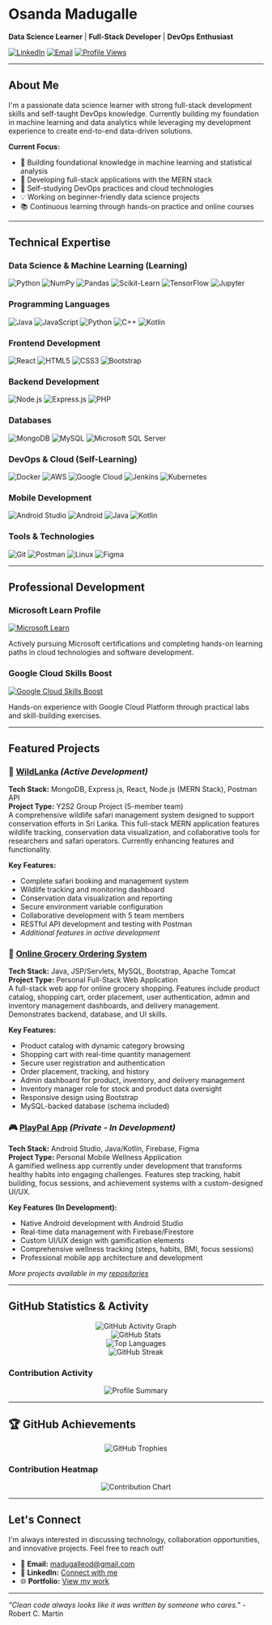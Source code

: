 # Osanda Madugalle

**Data Science Learner** | **Full-Stack Developer** | **DevOps Enthusiast**

[![LinkedIn](https://img.shields.io/badge/LinkedIn-Connect-0077B5?style=flat-square&logo=linkedin)](https://linkedin.com/in/osandamadugalle)
[![Email](https://img.shields.io/badge/Email-madugalleod@gmail.com-D14836?style=flat-square&logo=gmail&logoColor=white)](mailto:madugalleod@gmail.com)
[![Profile Views](https://komarev.com/ghpvc/?username=osandamadugalle&style=flat-square&color=brightgreen)](https://github.com/osandamadugalle)

---

## About Me

I'm a passionate data science learner with strong full-stack development skills and self-taught DevOps knowledge. Currently building my foundation in machine learning and data analytics while leveraging my development experience to create end-to-end data-driven solutions.

**Current Focus:**
- 🔬 Building foundational knowledge in machine learning and statistical analysis
- 🔭 Developing full-stack applications with the MERN stack
- 🌱 Self-studying DevOps practices and cloud technologies
- 💡 Working on beginner-friendly data science projects
- 📚 Continuous learning through hands-on practice and online courses

---

## Technical Expertise

### Data Science & Machine Learning (Learning)
![Python](https://img.shields.io/badge/Python-3776AB?style=flat-square&logo=python&logoColor=white)
![NumPy](https://img.shields.io/badge/NumPy-013243?style=flat-square&logo=numpy&logoColor=white)
![Pandas](https://img.shields.io/badge/Pandas-150458?style=flat-square&logo=pandas&logoColor=white)
![Scikit-Learn](https://img.shields.io/badge/Scikit--Learn-F7931E?style=flat-square&logo=scikit-learn&logoColor=white)
![TensorFlow](https://img.shields.io/badge/TensorFlow-FF6F00?style=flat-square&logo=tensorflow&logoColor=white)
![Jupyter](https://img.shields.io/badge/Jupyter-F37626?style=flat-square&logo=jupyter&logoColor=white)

### Programming Languages
![Java](https://img.shields.io/badge/Java-ED8B00?style=flat-square&logo=java&logoColor=white)
![JavaScript](https://img.shields.io/badge/JavaScript-F7DF1E?style=flat-square&logo=javascript&logoColor=black)
![Python](https://img.shields.io/badge/Python-3776AB?style=flat-square&logo=python&logoColor=white)
![C++](https://img.shields.io/badge/C++-00599C?style=flat-square&logo=c%2B%2B&logoColor=white)
![Kotlin](https://img.shields.io/badge/Kotlin-0095D5?style=flat-square&logo=kotlin&logoColor=white)

### Frontend Development
![React](https://img.shields.io/badge/React-20232A?style=flat-square&logo=react&logoColor=61DAFB)
![HTML5](https://img.shields.io/badge/HTML5-E34F26?style=flat-square&logo=html5&logoColor=white)
![CSS3](https://img.shields.io/badge/CSS3-1572B6?style=flat-square&logo=css3&logoColor=white)
![Bootstrap](https://img.shields.io/badge/Bootstrap-563D7C?style=flat-square&logo=bootstrap&logoColor=white)

### Backend Development
![Node.js](https://img.shields.io/badge/Node.js-43853D?style=flat-square&logo=node.js&logoColor=white)
![Express.js](https://img.shields.io/badge/Express.js-404D59?style=flat-square&logo=express&logoColor=white)
![PHP](https://img.shields.io/badge/PHP-777BB4?style=flat-square&logo=php&logoColor=white)

### Databases
![MongoDB](https://img.shields.io/badge/MongoDB-4EA94B?style=flat-square&logo=mongodb&logoColor=white)
![MySQL](https://img.shields.io/badge/MySQL-00000F?style=flat-square&logo=mysql&logoColor=white)
![Microsoft SQL Server](https://img.shields.io/badge/Microsoft%20SQL%20Server-CC2927?style=flat-square&logo=microsoft%20sql%20server&logoColor=white)

### DevOps & Cloud (Self-Learning)
![Docker](https://img.shields.io/badge/Docker-2496ED?style=flat-square&logo=docker&logoColor=white)
![AWS](https://img.shields.io/badge/AWS-232F3E?style=flat-square&logo=amazon-aws&logoColor=white)
![Google Cloud](https://img.shields.io/badge/Google%20Cloud-4285F4?style=flat-square&logo=google-cloud&logoColor=white)
![Jenkins](https://img.shields.io/badge/Jenkins-D24939?style=flat-square&logo=jenkins&logoColor=white)
![Kubernetes](https://img.shields.io/badge/Kubernetes-326CE5?style=flat-square&logo=kubernetes&logoColor=white)

### Mobile Development
![Android Studio](https://img.shields.io/badge/Android%20Studio-3DDC84?style=flat-square&logo=android-studio&logoColor=white)
![Android](https://img.shields.io/badge/Android-3DDC84?style=flat-square&logo=android&logoColor=white)
![Java](https://img.shields.io/badge/Java-ED8B00?style=flat-square&logo=java&logoColor=white)
![Kotlin](https://img.shields.io/badge/Kotlin-0095D5?style=flat-square&logo=kotlin&logoColor=white)

### Tools & Technologies
![Git](https://img.shields.io/badge/Git-F05032?style=flat-square&logo=git&logoColor=white)
![Postman](https://img.shields.io/badge/Postman-FF6C37?style=flat-square&logo=postman&logoColor=white)
![Linux](https://img.shields.io/badge/Linux-FCC624?style=flat-square&logo=linux&logoColor=black)
![Figma](https://img.shields.io/badge/Figma-F24E1E?style=flat-square&logo=figma&logoColor=white)

---

## Professional Development

### Microsoft Learn Profile
[![Microsoft Learn](https://img.shields.io/badge/Microsoft%20Learn-View%20Profile-0078D4?style=flat-square&logo=microsoft)](https://learn.microsoft.com/users/osandamadugalle/)

Actively pursuing Microsoft certifications and completing hands-on learning paths in cloud technologies and software development.

### Google Cloud Skills Boost
[![Google Cloud Skills Boost](https://img.shields.io/badge/Google%20Cloud-Skills%20Boost-4285F4?style=flat-square&logo=googlecloud&logoColor=white)](https://www.cloudskillsboost.google/public_profiles/723b25a3-cabd-40d5-86e4-2884fcf383e5)

Hands-on experience with Google Cloud Platform through practical labs and skill-building exercises.

---

## Featured Projects

### 🌿 [WildLanka](https://github.com/OsandaMadugalle/WildLanka) *(Active Development)*
**Tech Stack:** MongoDB, Express.js, React, Node.js (MERN Stack), Postman API  
**Project Type:** Y2S2 Group Project (5-member team)  
A comprehensive wildlife safari management system designed to support conservation efforts in Sri Lanka. This full-stack MERN application features wildlife tracking, conservation data visualization, and collaborative tools for researchers and safari operators. Currently enhancing features and functionality.

**Key Features:**
- Complete safari booking and management system
- Wildlife tracking and monitoring dashboard
- Conservation data visualization and reporting
- Secure environment variable configuration
- Collaborative development with 5 team members
- RESTful API development and testing with Postman
- *Additional features in active development*

### 🛒 [Online Grocery Ordering System](https://github.com/OsandaMadugalle/online-grocery-ordering-system)
**Tech Stack:** Java, JSP/Servlets, MySQL, Bootstrap, Apache Tomcat  
**Project Type:** Personal Full-Stack Web Application  
A full-stack web app for online grocery shopping. Features include product catalog, shopping cart, order placement, user authentication, admin and inventory management dashboards, and delivery management. Demonstrates backend, database, and UI skills.

**Key Features:**
- Product catalog with dynamic category browsing
- Shopping cart with real-time quantity management
- Secure user registration and authentication
- Order placement, tracking, and history
- Admin dashboard for product, inventory, and delivery management
- Inventory manager role for stock and product data oversight
- Responsive design using Bootstrap
- MySQL-backed database (schema included)

### 🎮 [PlayPal App](https://github.com/OsandaMadugalle/PlayPal_App) *(Private - In Development)*
**Tech Stack:** Android Studio, Java/Kotlin, Firebase, Figma  
**Project Type:** Personal Mobile Wellness Application  
A gamified wellness app currently under development that transforms healthy habits into engaging challenges. Features step tracking, habit building, focus sessions, and achievement systems with a custom-designed UI/UX.

**Key Features (In Development):**
- Native Android development with Android Studio
- Real-time data management with Firebase/Firestore
- Custom UI/UX design with gamification elements
- Comprehensive wellness tracking (steps, habits, BMI, focus sessions)
- Professional mobile app architecture and development

*More projects available in my [repositories](https://github.com/osandamadugalle?tab=repositories)*

---

## GitHub Statistics & Activity

<div align="center">
  <img src="https://github-readme-activity-graph.vercel.app/graph?username=osandamadugalle&theme=react-dark&hide_border=true&area=true" alt="GitHub Activity Graph" />
</div>

<div align="center">
  <img src="https://github-readme-stats.vercel.app/api?username=osandamadugalle&show_icons=true&theme=github_dark&hide_border=true&count_private=true&include_all_commits=true" alt="GitHub Stats" />
</div>

<div align="center">
  <img src="https://github-readme-stats.vercel.app/api/top-langs/?username=osandamadugalle&layout=compact&theme=github_dark&hide_border=true&langs_count=8" alt="Top Languages" />
</div>

<div align="center">
  <img src="https://github-readme-streak-stats.herokuapp.com/?user=osandamadugalle&theme=github-dark-blue&hide_border=true" alt="GitHub Streak" />
</div>

### Contribution Activity
<div align="center">
  <img src="https://github-profile-summary-cards.vercel.app/api/cards/profile-details?username=osandamadugalle&theme=github_dark" alt="Profile Summary" />
</div>

---

## 🏆 GitHub Achievements

<div align="center">
  <img src="https://github-profile-trophy.vercel.app/?username=osandamadugalle&theme=darkhub&column=4&margin-w=15&margin-h=15" alt="GitHub Trophies" />
</div>

### Contribution Heatmap
<div align="center">
  <img src="https://ghchart.rshah.org/osandamadugalle" alt="Contribution Chart" />
</div>

---

## Let's Connect

I'm always interested in discussing technology, collaboration opportunities, and innovative projects. Feel free to reach out!

- 📧 **Email:** madugalleod@gmail.com
- 💼 **LinkedIn:** [Connect with me](https://linkedin.com/in/osandamadugalle)
- 🌐 **Portfolio:** [View my work](https://github.com/osandamadugalle)

---

*"Clean code always looks like it was written by someone who cares."* - Robert C. Martin
